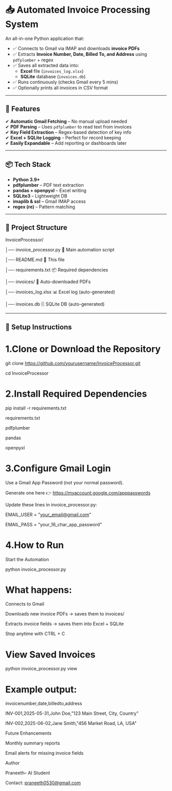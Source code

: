 # 📥 Automated Invoice Processing System

An all-in-one Python application that:
- ✅ Connects to Gmail via IMAP and downloads **invoice PDFs**
- ✅ Extracts **Invoice Number, Date, Billed To, and Address** using `pdfplumber` + regex
- ✅ Saves all extracted data into:
  - **Excel** file (`invoices_log.xlsx`)
  - **SQLite** database (`invoices.db`)
- ✅ Runs continuously (checks Gmail every 5 mins)
- ✅ Optionally prints all invoices in CSV format

---

## 🚀 Features
✔ **Automatic Gmail Fetching** – No manual upload needed  
✔ **PDF Parsing** – Uses `pdfplumber` to read text from invoices  
✔ **Key Field Extraction** – Regex-based detection of key info  
✔ **Excel + SQLite Logging** – Perfect for record keeping  
✔ **Easily Expandable** – Add reporting or dashboards later

---

## 📦 Tech Stack
- **Python 3.9+**
- **pdfplumber** – PDF text extraction
- **pandas + openpyxl** – Excel writing
- **SQLite3** – Lightweight DB
- **imaplib & ssl** – Gmail IMAP access
- **regex (re)** – Pattern matching

---

## 📂 Project Structure

InvoiceProcessor/


│── invoice_processor.py  🚀 Main automation script


│── README.md  📘 This file


│── requirements.txt  📦 Required dependencies


│── invoices/  📂 Auto-downloaded PDFs


│── invoices_log.xlsx  📊 Excel log (auto-generated)


│── invoices.db  🗄 SQLite DB (auto-generated)


--- 
## 🔧 Setup Instructions



# 1.Clone or Download the Repository

git clone https://github.com/yourusername/InvoiceProcessor.git


cd InvoiceProcessor

# 2.Install Required Dependencies

pip install -r requirements.txt

requirements.txt

pdfplumber

pandas

openpyxl

# 3.Configure Gmail Login

Use a Gmail App Password (not your normal password).

Generate one here 👉 https://myaccount.google.com/apppasswords

Update these lines in invoice_processor.py:

EMAIL_USER = "your_email@gmail.com"

EMAIL_PASS = "your_16_char_app_password"

# 4.How to Run

 Start the Automation
 
python invoice_processor.py

# What happens:
 
Connects to Gmail

Downloads new invoice PDFs → saves them to invoices/

Extracts invoice fields → saves them into Excel + SQLite

Stop anytime with CTRL + C


# View Saved Invoices

python invoice_processor.py view

# Example output:

invoicenumber,date,billedto,address

INV-001,2025-05-31,John Doe,"123 Main Street, City, Country"

INV-002,2025-06-02,Jane Smith,"456 Market Road, LA, USA"

Future Enhancements

Monthly summary reports

Email alerts for missing invoice fields

Author

Praneeth– AI Student

Contact: praneeth0530@gmail.com
